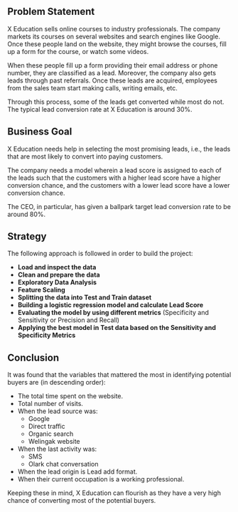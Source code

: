 ## Problem Statement

X Education sells online courses to industry professionals. The company markets its courses on several websites and search engines like Google. Once these people land on the website, they might browse the courses, fill up a form for the course, or watch some videos.

When these people fill up a form providing their email address or phone number, they are classified as a lead. Moreover, the company also gets leads through past referrals. Once these leads are acquired, employees from the sales team start making calls, writing emails, etc. 

Through this process, some of the leads get converted while most do not. The typical lead conversion rate at X Education is around 30%.

## Business Goal

X Education needs help in selecting the most promising leads, i.e., the leads that are most likely to convert into paying customers.

The company needs a model wherein a lead score is assigned to each of the leads such that the customers with a higher lead score have a higher conversion chance, and the customers with a lower lead score have a lower conversion chance.

The CEO, in particular, has given a ballpark target lead conversion rate to be around 80%.

## Strategy

The following approach is followed in order to build the project:

- **Load and inspect the data**
- **Clean and prepare the data**
- **Exploratory Data Analysis**
- **Feature Scaling**
- **Splitting the data into Test and Train dataset**
- **Building a logistic regression model and calculate Lead Score**
- **Evaluating the model by using different metrics** (Specificity and Sensitivity or Precision and Recall)
- **Applying the best model in Test data based on the Sensitivity and Specificity Metrics**

## Conclusion

It was found that the variables that mattered the most in identifying potential buyers are (in descending order):

- The total time spent on the website.
- Total number of visits.
- When the lead source was:
  - Google
  - Direct traffic
  - Organic search
  - Welingak website
- When the last activity was:
  - SMS
  - Olark chat conversation
- When the lead origin is Lead add format.
- When their current occupation is a working professional.

Keeping these in mind, X Education can flourish as they have a very high chance of converting most of the potential buyers.
